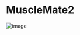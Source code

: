 # MuscleMate2
![image](https://github.com/hakim-cyber/MuscleMate2/assets/115820565/910ec4a8-1906-46e8-a68e-8c729cce5246)

